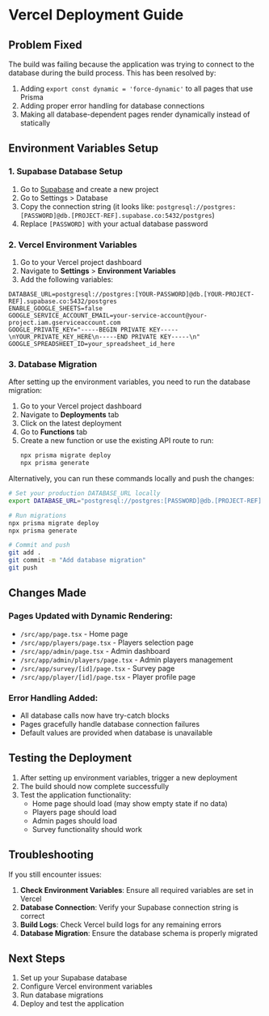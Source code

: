 # Vercel Deployment Guide

## Problem Fixed
The build was failing because the application was trying to connect to the database during the build process. This has been resolved by:

1. Adding `export const dynamic = 'force-dynamic'` to all pages that use Prisma
2. Adding proper error handling for database connections
3. Making all database-dependent pages render dynamically instead of statically

## Environment Variables Setup

### 1. Supabase Database Setup
1. Go to [Supabase](https://supabase.com) and create a new project
2. Go to Settings > Database
3. Copy the connection string (it looks like: `postgresql://postgres:[PASSWORD]@db.[PROJECT-REF].supabase.co:5432/postgres`)
4. Replace `[PASSWORD]` with your actual database password

### 2. Vercel Environment Variables
1. Go to your Vercel project dashboard
2. Navigate to **Settings** > **Environment Variables**
3. Add the following variables:

```
DATABASE_URL=postgresql://postgres:[YOUR-PASSWORD]@db.[YOUR-PROJECT-REF].supabase.co:5432/postgres
ENABLE_GOOGLE_SHEETS=false
GOOGLE_SERVICE_ACCOUNT_EMAIL=your-service-account@your-project.iam.gserviceaccount.com
GOOGLE_PRIVATE_KEY="-----BEGIN PRIVATE KEY-----\nYOUR_PRIVATE_KEY_HERE\n-----END PRIVATE KEY-----\n"
GOOGLE_SPREADSHEET_ID=your_spreadsheet_id_here
```

### 3. Database Migration
After setting up the environment variables, you need to run the database migration:

1. Go to your Vercel project dashboard
2. Navigate to **Deployments** tab
3. Click on the latest deployment
4. Go to **Functions** tab
5. Create a new function or use the existing API route to run:
   ```bash
   npx prisma migrate deploy
   npx prisma generate
   ```

Alternatively, you can run these commands locally and push the changes:

```bash
# Set your production DATABASE_URL locally
export DATABASE_URL="postgresql://postgres:[PASSWORD]@db.[PROJECT-REF].supabase.co:5432/postgres"

# Run migrations
npx prisma migrate deploy
npx prisma generate

# Commit and push
git add .
git commit -m "Add database migration"
git push
```

## Changes Made

### Pages Updated with Dynamic Rendering:
- `/src/app/page.tsx` - Home page
- `/src/app/players/page.tsx` - Players selection page
- `/src/app/admin/page.tsx` - Admin dashboard
- `/src/app/admin/players/page.tsx` - Admin players management
- `/src/app/survey/[id]/page.tsx` - Survey page
- `/src/app/player/[id]/page.tsx` - Player profile page

### Error Handling Added:
- All database calls now have try-catch blocks
- Pages gracefully handle database connection failures
- Default values are provided when database is unavailable

## Testing the Deployment

1. After setting up environment variables, trigger a new deployment
2. The build should now complete successfully
3. Test the application functionality:
   - Home page should load (may show empty state if no data)
   - Players page should load
   - Admin pages should load
   - Survey functionality should work

## Troubleshooting

If you still encounter issues:

1. **Check Environment Variables**: Ensure all required variables are set in Vercel
2. **Database Connection**: Verify your Supabase connection string is correct
3. **Build Logs**: Check Vercel build logs for any remaining errors
4. **Database Migration**: Ensure the database schema is properly migrated

## Next Steps

1. Set up your Supabase database
2. Configure Vercel environment variables
3. Run database migrations
4. Deploy and test the application
